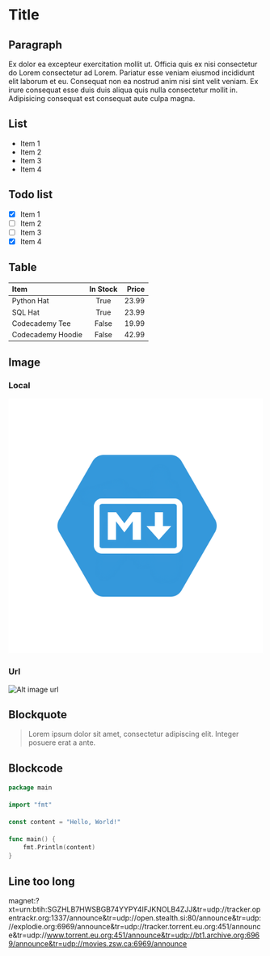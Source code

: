# Title
## Paragraph
Ex dolor ea excepteur exercitation mollit ut. Officia quis ex nisi consectetur do Lorem consectetur ad Lorem. Pariatur esse veniam eiusmod incididunt elit laborum et eu. Consequat non ea nostrud anim nisi sint velit veniam. Ex irure consequat esse duis duis aliqua quis nulla consectetur mollit in. Adipisicing consequat est consequat aute culpa magna.

## List
- Item 1
- Item 2
- Item 3
- Item 4

## Todo list
- [x] Item 1
- [ ] Item 2
- [ ] Item 3
- [x] Item 4

## Table
| Item              | In Stock | Price |
| :---------------- | :------: | ----: |
| Python Hat        |   True   | 23.99 |
| SQL Hat           |   True   | 23.99 |
| Codecademy Tee    |  False   | 19.99 |
| Codecademy Hoodie |  False   | 42.99 |

## Image
### Local
![Alt image local](./image.png)
### Url
![Alt image url](https://e7.pngegg.com/pngimages/963/116/png-clipart-markdown-logo-icons-logos-emojis-tech-companies.png)

## Blockquote
> Lorem ipsum dolor sit amet, consectetur adipiscing elit. Integer posuere erat a ante.

## Blockcode
```go
package main

import "fmt"

const content = "Hello, World!"

func main() {
	fmt.Println(content)
}
```

## Line too long
magnet:?xt=urn:btih:SGZHLB7HWSBGB74YYPY4IFJKNOLB4ZJJ&tr=udp://tracker.opentrackr.org:1337/announce&tr=udp://open.stealth.si:80/announce&tr=udp://explodie.org:6969/announce&tr=udp://tracker.torrent.eu.org:451/announce&tr=udp://www.torrent.eu.org:451/announce&tr=udp://bt1.archive.org:6969/announce&tr=udp://movies.zsw.ca:6969/announce